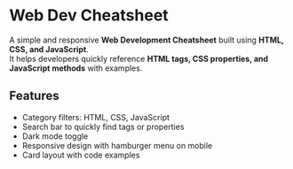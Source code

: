 # Web Dev Cheatsheet
A simple and responsive **Web Development Cheatsheet** built using **HTML, CSS, and JavaScript**.  
It helps developers quickly reference **HTML tags, CSS properties, and JavaScript methods** with examples.

## Features
- Category filters: HTML, CSS, JavaScript  
- Search bar to quickly find tags or properties  
- Dark mode toggle  
- Responsive design with hamburger menu on mobile  
- Card layout with code examples  
